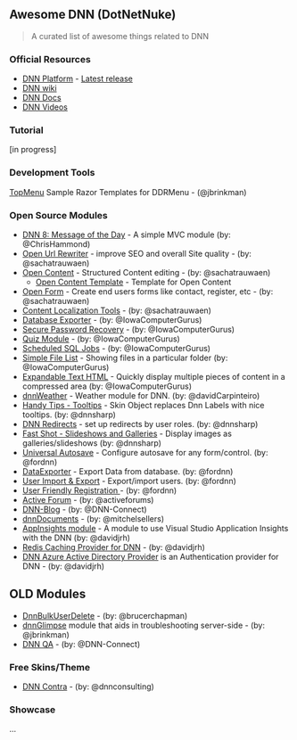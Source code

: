 ## Awesome DNN (DotNetNuke)

> A curated list of awesome things related to DNN

### Official Resources
- [DNN Platform](https://github.com/dnnsoftware/Dnn.Platform) - [Latest release](https://github.com/dnnsoftware/Dnn.Platform/releases)
- [DNN wiki](http://www.dnnsoftware.com/wiki)
- [DNN Docs](http://www.dnnsoftware.com/docs/index.html)
- [DNN Videos](http://www.dnnsoftware.com/videos)

### Tutorial

[in progress]

### Development Tools

[TopMenu](https://github.com/jbrinkman/TopMenu) Sample Razor Templates for DDRMenu - (@jbrinkman)

### Open Source Modules
- [DNN 8: Message of the Day](https://github.com/ChrisHammond/MessageOfTheDay) - A simple MVC module (by: @ChrisHammond)
- [Open Url Rewriter](https://github.com/sachatrauwaen/OpenUrlRewriter) - improve SEO and overall Site quality - (by: @sachatrauwaen)
- [Open Content](https://github.com/sachatrauwaen/OpenContent) - Structured Content editing - (by: @sachatrauwaen)
  - [Open Content Template](https://github.com/sachatrauwaen/OpenContent-Templates) - Template for Open Content
- [Open Form](https://github.com/sachatrauwaen/openform) - Create end users forms like contact, register, etc - (by: @sachatrauwaen)
- [Content Localization Tools](https://github.com/sachatrauwaen/CLTools) - (by: @sachatrauwaen)
- [Database Exporter](https://github.com/IowaComputerGurus/dnn.dbexporter) - (by: @IowaComputerGurus)
- [Secure Password Recovery](https://github.com/IowaComputerGurus/dnn.SecurePasswordRecovery) - (by: @IowaComputerGurus)
- [Quiz Module](https://github.com/IowaComputerGurus/icg.dnn.quiz) - (by: @IowaComputerGurus)
- [Scheduled SQL Jobs](https://github.com/IowaComputerGurus/dnn.scheduledjobs) - (by: @IowaComputerGurus)
- [Simple File List](http://dnnsimplefilelist.codeplex.com/) - Showing files in a particular folder (by: @IowaComputerGurus)
- [Expandable Text HTML](https://github.com/IowaComputerGurus/DNN-ExpandableText) - Quickly display multiple pieces of content in a compressed area (by: @IowaComputerGurus)
- [dnnWeather](http://dnnweather.codeplex.com/releases) - Weather module for DNN. (by: @davidCarpinteiro)
- [Handy Tips - Tooltips](https://github.com/bogdan-litescu/DnNSharp-HandyTips) - Skin Object replaces Dnn Labels with nice tooltips. (by: @dnnsharp)
- [DNN Redirects](https://github.com/bogdan-litescu/DnnRedirect) - set up redirects by user roles. (by: @dnnsharp)
- [Fast Shot - Slideshows and Galleries](https://github.com/bogdan-litescu/DnnSharp-FastShot) - Display images as galleries/slideshows (by: @dnnsharp)
- [Universal Autosave](https://github.com/fordnn/universal-autosave/) - Configure autosave for any form/control. (by: @fordnn)
- [DataExporter](https://dataexport.codeplex.com/) - Export Data from database. (by: @fordnn)
- [User Import & Export](https://usersexportimport.codeplex.com/) - Export/import users. (by: @fordnn)
- [User Friendly Registration ](https://ufregistrationplugin.codeplex.com/) - (by: @fordnn)
- [Active Forum](https://github.com/activeforums/ActiveForums) - (by: @activeforums)
- [DNN-Blog](https://github.com/DNN-Connect/DNN-Blog) - (by: @DNN-Connect)
- [dnnDocuments](https://github.com/mitchelsellers/dnnDocuments) - (by: @mitchelsellers)
- [AppInsights module](https://github.com/davidjrh/dnn.appinsights) - A module to use Visual Studio Application Insights with the DNN (by: @davidjrh)
- [Redis Caching Provider for DNN](https://github.com/davidjrh/dnn.rediscachingprovider) - (by: @davidjrh)
- [DNN Azure Active Directory Provider](https://github.com/davidjrh/dnn.azureadprovider) is an Authentication provider for DNN - (by: @davidjrh)

## OLD Modules
- [DnnBulkUserDelete](https://github.com/brucerchapman/DnnBulkUserDelete) - (by: @brucerchapman)
- [dnnGlimpse](https://github.com/jbrinkman/dnnGlimpse) module that aids in troubleshooting server-side - (by: @jbrinkman)
- [DNN QA](https://github.com/DNN-Connect/DNNQA) - (by: @DNN-Connect)

### Free Skins/Theme

- [DNN Contra](https://github.com/dnnconsulting/DnnC.Contra) - (by: @dnnconsulting)

### Showcase

...
